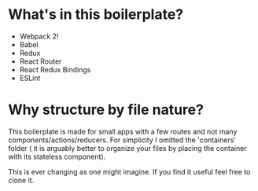 # What's in this boilerplate?

  - Webpack 2!
  - Babel
  - Redux
  - React Router
  - React Redux Bindings
  - ESLint

# Why structure by file nature?

This boilerplate is made for small apps with a few routes and not many
components/actions/reducers. For simplicity I omitted the 'containers' folder (
it is arguably better to organize your files by placing the container with its
stateless component).

This is ever changing as one might imagine. If you find it useful feel free to
clone it.
